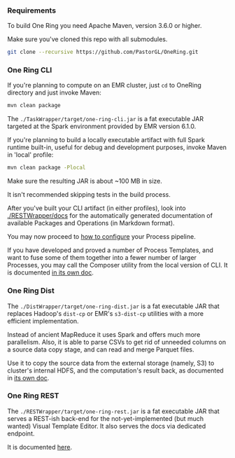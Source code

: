 ### Requirements

To build One Ring you need Apache Maven, version 3.6.0 or higher.

Make sure you've cloned this repo with all submodules.
```bash
git clone --recursive https://github.com/PastorGL/OneRing.git
```

### One Ring CLI

If you're planning to compute on an EMR cluster, just `cd` to OneRing directory and just invoke Maven:
```bash
mvn clean package
```

The `./TaskWrapper/target/one-ring-cli.jar` is a fat executable JAR targeted at the Spark environment provided by EMR version 6.1.0.

If you're planning to build a locally executable artifact with full Spark runtime built-in, useful for debug and development purposes, invoke Maven in 'local' profile:
```bash
mvn clean package -Plocal
```
Make sure the resulting JAR is about ~100 MB in size.

It isn't recommended skipping tests in the build process.

After you've built your CLI artifact (in either profiles), look into [./RESTWrapper/docs](./RESTWrapper/docs/index.md) for the automatically generated documentation of available Packages and Operations (in Markdown format).

You may now proceed to [how to configure](CONFIGURE.md) your Process pipeline.

If you have developed and proved a number of Process Templates, and want to fuse some of them together into a fewer number of larger Processes, you may call the Composer utility from the local version of CLI. It is documented [in its own doc](COMPOSE.md).

### One Ring Dist

The `./DistWrapper/target/one-ring-dist.jar` is a fat executable JAR that replaces Hadoop's `dist-cp` or EMR's `s3-dist-cp` utilities with a more efficient implementation.

Instead of ancient MapReduce it uses Spark and offers much more parallelism. Also, it is able to parse CSVs to get rid of unneeded columns on a source data copy stage, and can read and merge Parquet files.

Use it to copy the source data from the external storage (namely, S3) to cluster's internal HDFS, and the computation's result back, as documented in [its own doc](DISTCP.md).

### One Ring REST

The `./RESTWrapper/target/one-ring-rest.jar` is a fat executable JAR that serves a REST-ish back-end for the not-yet-implemented (but much wanted) Visual Template Editor. It also serves the docs via dedicated endpoint.

It is documented [here](REST.md).